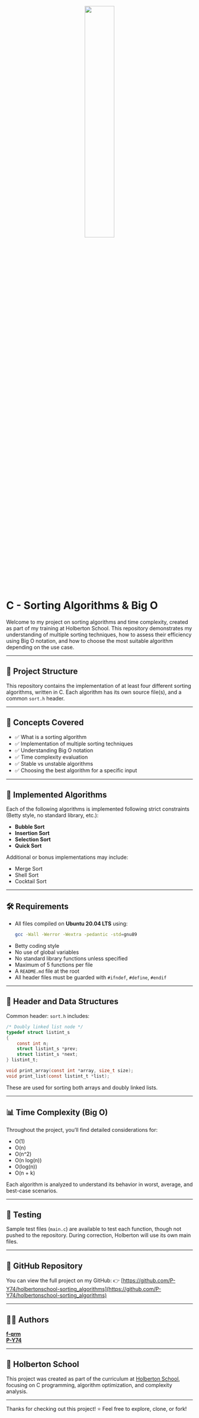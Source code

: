 <p align="center">
   <img src="https://github.com/user-attachments/assets/7d564981-cb81-43e7-819a-25ffcfc5bd72" width=40% height=40%/>
</p>

# C - Sorting Algorithms & Big O

Welcome to my project on sorting algorithms and time complexity, created as part of my training at Holberton School. This repository demonstrates my understanding of multiple sorting techniques, how to assess their efficiency using Big O notation, and how to choose the most suitable algorithm depending on the use case.

---

## 📁 Project Structure

This repository contains the implementation of at least four different sorting algorithms, written in C. Each algorithm has its own source file(s), and a common `sort.h` header.

---

## 🚀 Concepts Covered

- ✅ What is a sorting algorithm
- ✅ Implementation of multiple sorting techniques
- ✅ Understanding Big O notation
- ✅ Time complexity evaluation
- ✅ Stable vs unstable algorithms
- ✅ Choosing the best algorithm for a specific input

---

## 🧠 Implemented Algorithms

Each of the following algorithms is implemented following strict constraints (Betty style, no standard library, etc.):

- **Bubble Sort**
- **Insertion Sort**
- **Selection Sort**
- **Quick Sort**

Additional or bonus implementations may include:
- Merge Sort
- Shell Sort
- Cocktail Sort

---

## 🛠 Requirements

- All files compiled on **Ubuntu 20.04 LTS** using:
  ```bash
  gcc -Wall -Werror -Wextra -pedantic -std=gnu89
  ```
- Betty coding style
- No use of global variables
- No standard library functions unless specified
- Maximum of 5 functions per file
- A `README.md` file at the root
- All header files must be guarded with `#ifndef`, `#define`, `#endif`

---

## 🧾 Header and Data Structures

Common header: `sort.h` includes:

```c
/* Doubly linked list node */
typedef struct listint_s
{
    const int n;
    struct listint_s *prev;
    struct listint_s *next;
} listint_t;

void print_array(const int *array, size_t size);
void print_list(const listint_t *list);
```

These are used for sorting both arrays and doubly linked lists.

---

## 📊 Time Complexity (Big O)

Throughout the project, you’ll find detailed considerations for:

- O(1)
- O(n)
- O(n^2)
- O(n log(n))
- O(log(n))
- O(n + k)

Each algorithm is analyzed to understand its behavior in worst, average, and best-case scenarios.

---

## 🧪 Testing

Sample test files (`main.c`) are available to test each function, though not pushed to the repository. During correction, Holberton will use its own main files.

---

## 🔗 GitHub Repository

You can view the full project on my GitHub:
👉 [https://github.com/P-Y74/holbertonschool-sorting_algorithms](https://github.com/P-Y74/holbertonschool-sorting_algorithms)

---

## 👨‍💻 Authors

[**f-qrm**](https://github.com/f-qrm)  
[**P-Y74** ](https://github.com/P-Y74)  

---

## 🏫 Holberton School

This project was created as part of the curriculum at [Holberton School](https://www.holbertonschool.com/), focusing on C programming, algorithm optimization, and complexity analysis.

---

Thanks for checking out this project! ⭐ Feel free to explore, clone, or fork!

